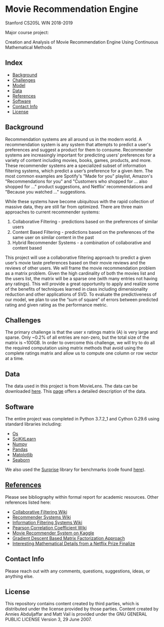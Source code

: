 # Movie Recommendation Engine

Stanford CS205L WIN 2018-2019 

Major course project:

Creation and Analysis of Movie Recommendation Engine Using Continuous Mathematical Methods

## Index
* [Background](#background)
* [Challenges](#challenges)
* [Model](#model)
* [Data](#data)
* [References](#references)
* [Software](#software)
* [Contact Info](#contact-info)
* [License](#License)

## Background

Recommendation systems are all around us in the modern world. A recommendation system is any system that attempts to predict a user's preferences and suggest a product for them to consume. Recommender systems are increasingly important for predicting users’ preferences for a variety of content including movies, books, games, products, and more. These recommender systems are a specialized subset of information filtering systems, which predict a user’s preference for a given item. The most common examples are Spotify's "Made for you" playlist, Amazon's "Recommendations for you" and "Customers who shopped for ... also shopped for ..." product suggestions, and Netflix' recommendations and "Because you watched ..." suggestions. 

While these systems have become ubiquitous with the rapid collection of massive data, they are still far from optimized. There are three main approaches to current recommender systems:

1. Collaborative Filtering - predictions based on the preferences of similar users
2. Content Based Filtering - predictions based on the preferences of the same user on similar content in the past
3. Hybrid Recommender Systems - a combination of collaborative and content based

This project will use a collaborative filtering approach to predict a given user’s movie taste preferences based on their movie reviews and the reviews of other users. We will frame the movie recommendation problem as a matrix problem. Given the high cardinality of both the  movies list and the users list, the matrix will be a sparse one (with many entries not having any ratings). This will provide a great opportunity to apply and realize some of the benefits of techniques learned in class including dimensionality reduction and other applications of SVD. To evaluate the predictiveness of our model, we plan to use the “sum of square” of errors between predicted rating and given rating as the  performance metric.

## Challenges

The primary challenge is that the user x ratings matrix (A) is very large and sparse. Only ~0.2% of all entries are non-zero, but the total size of the matrix is ~100GB. In order to overcome this challenge, we will try to do all the required computation using matrix  methods that avoid using the complete ratings matrix and allow us to compute one column or row vector at a time.

## Data

The data used in this project is from MovieLens. The data can be downloaded [here](http://files.grouplens.org/datasets/movielens/ml-20m.zip). This [page](http://files.grouplens.org/datasets/movielens/ml-20m-README.html) offers a detailed description of the data.

## Software

The entire project was completed in Python 3.7.2_1 and Cython 0.29.6 using standard libraries including:

* [Os](https://docs.python.org/3/library/os.html)
* [SciKitLearn](https://scikit-learn.org/stable/)
* [Numpy](http://www.numpy.org/)
* [Pandas](http://pandas.pydata.org/)
* [Matplotlib](https://matplotlib.org/)
* [Seaborn](https://seaborn.pydata.org/)

We also used the [Surprise](https://surprise.readthedocs.io/en/stable/index.html) library for benchmarks (code found [here](https://github.com/NicolasHug/Surprise/blob/711fb80748140c44e0ed870e573c735307e6c3cc/doc/source/index.rst)).

## [References](https://github.com/polymathnexus5/rec-engine-CS205L-W19/tree/master/references)
Please see bibliography within formal report for academic resources. Other references listed here:
* [Collaborative Filtering Wiki](https://en.wikipedia.org/wiki/Collaborative_filtering)
* [Recommender Systems Wiki](https://en.wikipedia.org/wiki/Recommender_system)
* [Information Filtering Systems Wiki](https://en.wikipedia.org/wiki/Information_filtering_system)
* [Pearson Correlation Coefficient Wiki](https://en.wikipedia.org/wiki/Pearson_correlation_coefficient)
* [Movie Recommender System on Kaggle](https://www.kaggle.com/rounakbanik/movie-recommender-systems)
* [Gradient Descent Based Matrix Factorization Approach](https://www.analyticsvidhya.com/blog/2018/06/comprehensive-guide-recommendation-engine-python/)
* [Interesting Mathematical Details from a Netflix Prize Finalize](https://sifter.org/~simon/journal/20061211.html)

## Contact Info
Please reach out with any comments, questions, suggestions, ideas, or anything else.

## License
This repository contains content created by third parties, which is distributed under the license provided by those parties. Content created by Annies Abduljaffar and Matt Vail is provided under the GNU GENERAL PUBLIC LICENSE Version 3, 29 June 2007.
